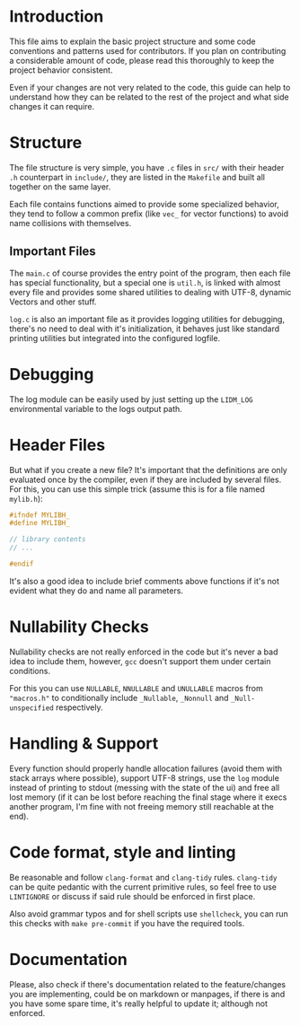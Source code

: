# Introduction

This file aims to explain the basic project structure and some code conventions
and patterns used for contributors. If you plan on contributing a considerable
amount of code, please read this thoroughly to keep the project behavior
consistent.

Even if your changes are not very related to the code, this guide can help to
understand how they can be related to the rest of the project and what side
changes it can require.

# Structure

The file structure is very simple, you have `.c` files in `src/` with their
header `.h` counterpart in `include/`, they are listed in the `Makefile` and
built all together on the same layer.

Each file contains functions aimed to provide some specialized behavior, they
tend to follow a common prefix (like `vec_` for vector functions) to avoid name
collisions with themselves.

## Important Files

The `main.c` of course provides the entry point of the program, then each file
has special functionality, but a special one is `util.h`, is linked with almost
every file and provides some shared utilities to dealing with UTF-8, dynamic
Vectors and other stuff.

`log.c` is also an important file as it provides logging utilities for
debugging, there's no need to deal with it's initialization, it behaves just
like standard printing utilities but integrated into the configured logfile.

# Debugging

The log module can be easily used by just setting up the `LIDM_LOG`
environmental variable to the logs output path.

# Header Files

But what if you create a new file? It's important that the definitions are only
evaluated once by the compiler, even if they are included by several files. For
this, you can use this simple trick (assume this is for a file named
`mylib.h`):

```h
#ifndef MYLIBH_
#define MYLIBH_

// library contents
// ...

#endif
```

It's also a good idea to include brief comments above functions if it's not
evident what they do and name all parameters.

# Nullability Checks

Nullability checks are not really enforced in the code but it's never a bad
idea to include them, however, `gcc` doesn't support them under certain
conditions.

For this you can use `NULLABLE`, `NNULLABLE` and `UNULLABLE` macros from
`"macros.h"` to conditionally include `_Nullable`, `_Nonnull` and
`_Null-unspecified` respectively.

# Handling & Support

Every function should properly handle allocation failures (avoid them with
stack arrays where possible), support UTF-8 strings, use the `log` module
instead of printing to stdout (messing with the state of the ui) and free all
lost memory (if it can be lost before reaching the final stage where it execs
another program, I'm fine with not freeing memory still reachable at the end).

# Code format, style and linting

Be reasonable and follow `clang-format` and `clang-tidy` rules. `clang-tidy`
can be quite pedantic with the current primitive rules, so feel free to use
`LINTIGNORE` or discuss if said rule should be enforced in first place.

Also avoid grammar typos and for shell scripts use `shellcheck`, you can run
this checks with `make pre-commit` if you have the required tools.

# Documentation

Please, also check if there's documentation related to the feature/changes you
are implementing, could be on markdown or manpages, if there is and you have
some spare time, it's really helpful to update it; although not enforced.
